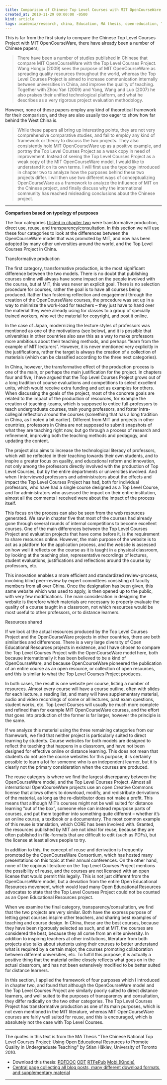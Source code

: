```yaml
---
title: Comparison of Chinese Top Level Courses with MIT OpenCourseWare
created_at: 2010-11-29 00:00:00 -0500
kind: article
tags: academia/research, china, Education, MA thesis, open-education, The Top Level Courses Project
---
```


This is far from the first study to compare the Chinese Top Level
Courses Project with MIT OpenCourseWare, there have already been a
number of Chinese papers;

> There have been a number of studies published in Chinese that compare
> MIT OpenCourseWare with the Top Level Courses Project. Wang Hongju
> (2009) sees the purpose of MIT OpenCourseWare as spreading quality
> resources throughout the world, whereas the Top Level Courses Project
> is aimed to increase communication internally between universities in
> China, and improve the quality of teaching. Together with Zhou Yan
> (2009) and Yang, Wang and Luo (2007) he also praises their unified
> technological platform, and what he describes as a very rigorous
> project evaluation methodology.

However, none of these papers employ any kind of theoretical framework
for their comparison, and they are also usually too eager to show how
far behind the West China is.

> While these papers all bring up interesting points, they are not very
> comprehensive comparative studies, and fail to employ any kind of
> framework or theory to discuss the two projects. They also
> consistently hold MIT OpenCourseWare up as a positive example, and
> portray the Top Level Courses Project as a weak copy in need of
> improvement. Instead of seeing the Top Level Courses Project as a weak
> copy of the MIT OpenCourseWare model, I would like to understand it on
> its own terms. I will first use the typology introduced in chapter two
> to analyze how the purposes behind these two projects differ. I will
> then use two different ways of conceptualizing OpenCourseWare as a
> framework to analyze the influence of MIT on the Chinese project, and
> finally discuss why the international community has reached misleading
> conclusions about the Chinese project.

* * * * *

**Comparison based on typology of purposes**

The four categories [I listed in chapter
two](http://reganmian.net/blog/2010/09/17/categorizing-oer-based-on-four-purposes/)
were transformative production, direct use, reuse, and
transparency/consultation. In this section we will use these four
categories to look at the differences between the OpenCourseWare model
that was promoted by MIT, and now has been adopted by many other
universities around the world, and the Top Level Courses Project in
China.

Transformative production

The first category, transformative production, is the most significant
difference between the two models. There is no doubt that publishing
courses online will always have some impact on the people involved with
the course, but at MIT, this was never an explicit goal. There is no
selection procedure for courses, rather the goal is to have all courses
being produced. Rather than fostering reflection and engagement through
the creation of the OpenCourseWare courses, the procedure was set up in
a way to minimize the work-load for teachers – they just have to hand
over the material they were already using for classes to a group of
specially trained workers, who vet the material for copyright, and post
it online.

In the case of Japan, modernizing the lecture styles of professors was
mentioned as one of the motivations (see below), and it is possible that
universities in other countries also saw this as a way to make
professors more ambitious about their teaching methods, and perhaps
“learn from the example of MIT lecturers”. However, it is never
mentioned very explicitly in the justifications, rather the target is
always the creation of a collection of materials (which can be
classified according to the three next categories).

In China, however, the transformative effect of the production process
is one of the main, or perhaps the main justification for the project.
In chapters four and five, I have argued that the Top Level Courses
Project grows out of a long tradition of course evaluations and
competitions to select excellent units, which would receive extra
funding and act as examples for others. When discussing the goals of the
project, most of the concrete goals are related to the impact of the
production of resources, for example the creation of teaching-teams,
which is supposed to entice full-professors to teach undergraduate
courses, train young professors, and foster intra-collegial reflection
around the courses (something that has a long tradition in China, as I
noted a bit earlier). Different from MIT and projects in other
countries, professors in China are not supposed to submit snapshots of
what they are teaching right now, but go through a process of research
and refinement, improving both the teaching methods and pedagogy, and
updating the content.

The project also aims to increase the technological literacy of
professors, which will be reflected in their teaching towards their own
students, and to inspire a greater focus on quality, and educational
reform and innovation, not only among the professors directly involved
with the production of Top Level Courses, but by the entire departments
or universities involved. And when I interviewed professors and
administrators about the effects and impact the Top Level Courses
Project has had, both for individual professors, who have had a single
course designed as a Top Level Course, and for administrators who
assessed the impact on their entire institution, almost all the comments
I received were about the impact of the process itself.

This focus on the process can also be seen from the web resources
generated. We saw in chapter five that most of the courses had already
gone through several rounds of internal competitions to become excellent
courses. One of the main differences between the Top Level Courses
Project and evaluation projects that have come before it, is the
requirement to share resources online. However, the main purpose of the
website is to act as a platform for the application process, and the
website is assessed on how well it reflects on the course as it is
taught in a physical classroom, by looking at the teaching plan,
representative recordings of lectures, student evaluations,
justifications and reflections around the course by professors, etc.

This innovation enables a more efficient and standardized
review-process, involving blind peer-review by expert committees
consisting of faculty members from all over China. Once the designation
has been given, this same website which was used to apply, is then
opened up to the public, with very few modifications. The main
consideration in designing the website is therefore which materials are
necessary to properly evaluate the quality of a course taught in a
classroom, not which resources would be most useful to other professors,
or to distance learners.

Resources shared

If we look at the actual resources produced by the Top Level Courses
Project and the OpenCourseWare projects in other countries, there are
both similarities and differences. There is a very large diversity of
Open Educational Resources projects in existence, and I have chosen to
compare the Top Level Courses Project with the OpenCourseWare model
here, both because internationally it has been believed to be a kind of
OpenCourseWare, and because OpenCourseWare pioneered the publication of
an entire course as an open resource, or collection of open resources,
and this is similar to what the Top Level Courses Project produces.

In both cases, the result is one website per course, listing a number of
resources. Almost every course will have a course outline, often with
slides for each lecture, a reading list, and many will have
supplementary material, audio and video recordings of some or all
lectures, past exam questions, student works, etc. Top Level Courses
will usually be much more complete and refined than for example MIT
OpenCourseWare courses, and the effort that goes into production of the
former is far larger, however the principle is the same.

If we analyze this material using the three remaining categories from
our framework, we find that neither project is particularly suited to
direct learning by students. Course websites for both models are
designed to reflect the teaching that happens in a classroom, and have
not been designed for effective online or distance learning. This does
not mean that students do not use the course websites for this purpose;
it is certainly possible to learn a lot for someone who is an
independent learner, but it is clearly not the primary consideration
when the courses are produced.

The reuse category is where we find the largest discrepancy between the
OpenCourseWare model, and the Top Level Courses Project. Almost all
international OpenCourseWare projects use an open Creative Commons
license that allows others to download, modify, and redistribute
derivations of the material, as long as the re-distributor does not make
a profit. This means that although MIT’s courses might not be well
suited for distance learning “out of the box”, someone else can instead
repurpose parts of courses, and put them together into something quite
different – whether it’s an online course, a textbook or a documentary.
The most common example of this reuse is translation, which CORE has
been involved with. Granted, the resources published by MIT are not
ideal for reuse, because they are often published in file-formats that
are difficult to edit (such as PDFs), but the license at least allows
people to try.

In addition to this, the concept of reuse and derivation is frequently
promoted by the OpenCourseWare Consortium, which has hosted many
presentations on this topic at their annual conferences. On the other
hand, none of the copious literature on the Top Level Courses Project
mentions the possibility of reuse, and the courses are not licensed with
an open license that would permit this legally. This is not just
different from the OpenCourseWare model, but a deviation from the entire
Open Educational Resources movement, which would lead many Open
Educational Resources advocates to state that the Top Level Courses
Project could not be counted as an Open Educational Resources project.

When we examine the final category, transparency/consultation, we find
that the two projects are very similar. Both have the express purpose of
letting great courses inspire other teachers, and sharing best examples
of teaching and course design. In China, these are the best courses,
because they have been rigorously selected as such, and at MIT, the
courses are considered the best, because they all come from an elite
university. In addition to inspiring teachers at other institutions,
literature from both projects also talks about students using their
courses to better understand what is required by a certain major, the
courses promoting collaboration between different universities, etc. To
fulfill this purpose, it is actually a positive thing that the material
online closely reflects what goes on in the actual classroom, and has
not been extensively modified to be better suited for distance learners.

In this section, I applied the framework of four purposes which I
introduced in chapter two, and found that although the OpenCourseWare
model and the Top Level Courses Project are similarly poorly suited to
direct distance learners, and well suited to the purposes of
transparency and consultation, they differ radically on the two other
categories. The Top Level Courses Project has transformative production
as one of its main purposes, which is not even mentioned in the MIT
literature, whereas MIT OpenCourseWare courses are fairly well suited
for reuse, and this is encouraged, which is absolutely not the case with
Top Level Courses.

* * * * *

The quotes in this text is from the MA Thesis "The Chinese National Top
Level Courses Project: Using Open Educational Resources to Promote
Quality in Undergraduate Teaching" by Stian Håklev, University of
Toronto 2010.

-   Download this thesis:
  [PDF](http://reganmian.net/top-level-courses/Haklev_Stian_201009_MA_thesis.pdf)[DOC](http://reganmian.net/top-level-courses/Haklev_Stian_201009_MA_thesis.doc)
  [ODT](http://reganmian.net/top-level-courses/Haklev_Stian_201009_MA_thesis.odt)
  [RTF](http://reganmian.net/top-level-courses/Haklev_Stian_201009_MA_thesis.rtf)[ePub](http://reganmian.net/top-level-courses/top-level-courses.epub)
  [Mobi
  (Kindle)](http://reganmian.net/top-level-courses/top-level-courses.mobi)
-   [Central page collecting all blog posts, many different download
  formats, and supplementary
  material](http://http://reganmian.net/top-level-courses)

* * * * *
